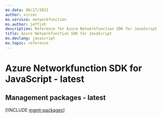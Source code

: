 ```yaml
---
ms.data: 08/17/2022
author: xirzec
ms.service: networkfunction
ms.author: jeffish
description: Reference for Azure Networkfunction SDK for JavaScript
title: Azure Networkfunction SDK for JavaScript
ms.devlang: javascript
ms.topic: reference
---
```

# Azure Networkfunction SDK for JavaScript - latest

## Management packages - latest
[!INCLUDE [mgmt-packages](networkfunction-mgmt-index.md)]